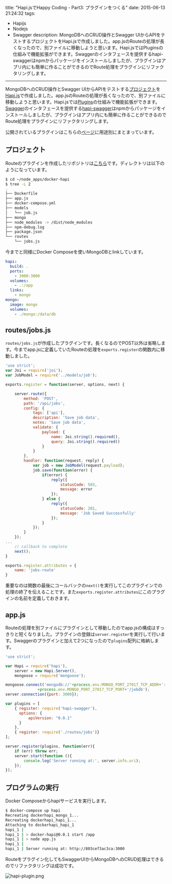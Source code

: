 title: "Hapi.jsでHappy Coding - Part3: プラグインをつくる"
date: 2015-06-13 21:24:32
tags:
 - Hapijs
 - Nodejs
 - Swagger
description: MongoDBへのCRUD操作とSwagger UIからAPIをテストするプロジェクトをHapi.jsで作成しました。app.jsのRouteの処理が長くなったので、別ファイルに移動しようと思います。Hapi.jsではPluginsの仕組みで機能拡張ができます。Swaggerのインタフェースを提供するhapi-swaggerはnpmからパッケージをインストールしましたが、プラグインはアプリ内にも簡単に作ることができるのでRoute処理をプラグインにリファクタリングします。
---

MongoDBへのCRUD操作とSwagger UIからAPIをテストする[プロジェクト](/2015/06/12/hapijs-mongodb/)を[Hapi.js](http://hapijs.com/)で作成しました。app.jsのRouteの処理が長くなったので、別ファイルに移動しようと思います。Hapi.jsでは[Plugins](http://hapijs.com/tutorials/plugins)の仕組みで機能拡張ができます。[Swagger](http://swagger.io/)のインタフェースを提供する[hapi-swagger](https://www.npmjs.com/package/hapi-swagger)はnpmからパッケージをインストールしましたが、プラグインはアプリ内にも簡単に作ることができるのでRoute処理をプラグインにリファクタリングします。

<!-- more -->

公開されているプラグインはこちらの[ページ](http://hapijs.com/plugins)に用途別にまとまっています。

## プロジェクト

Routeのプラグインを作成したリポジトリは[こちら](https://github.com/masato/docker-swagger/tree/plugin)です。ディレクトリは以下のようになっています。

```bash
$ cd ~/node_apps/docker-hapi
$ tree -L 2
.
├── Dockerfile
├── app.js
├── docker-compose.yml
├── models
│   └── job.js
├── mongo
├── node_modules -> /dist/node_modules
├── npm-debug.log
├── package.json
└── routes
    └── jobs.js
```

今までと同様にDocker Composeを使いMongoDBとlinkしています。

```yaml ~/node_apps/docker-hapi/docker-compose.yml
hapi:
  build: .
  ports:
    - 3000:3000
  volumes:
    - .:/app
  links:
    - mongo
mongo:
  image: mongo
  volumes:
    - ./mongo:/data/db
```

## routes/jobs.js

`routes/jobs.js`が作成したプラグインです。長くなるのでPOST以外は省略します。今までapp.jsに定義していたRouteの処理を`exports.register`の関数内に移動しました。

```js ~/node_apps/docker-hapi/routes/jobs.js
'use strict';
var Joi = require('joi');
var JobModel = require('../models/job');

exports.register = function(server, options, next) {

    server.route({
        method: 'POST',
        path: '/api/jobs',
        config: {
            tags: ['api'],
            description: 'Save job data',
            notes: 'Save job data',
            validate: {
                payload: {
                    name: Joi.string().required(),
                    query: Joi.string().required()
                }
            }
        },
        handler: function(request, reply) {
            var job = new JobModel(request.payload);
            job.save(function(error) {
                if(error) {
                    reply({
                        statusCode: 503,
                        message: error
                    });
                } else {
                    reply({
                        statusCode: 201,
                        message: 'Job Saved Successfully'
                    });
                }
            });
        }
    });
...
    // callback to complete
    next();
}

exports.register.attributes = {
    name: 'jobs-route'
}
```

重要なのは関数の最後にコールバックの`next()`を実行してこのプラグインでの処理の終了を伝えることです。また`exports.register.attributes`にこのプラグインの名前を定義しておきます。

## app.js

Routeの処理を別ファイルにプラグインとして移動したのでapp.jsの構成はすっきりと短くなりました。プラグインの登録は`server.register`を実行して行います。Swaggerのプラグインと加えて2つになったので`plugins`配列に格納します。

```js ~/node_apps/docker-hapi/routes/app.js
'use strict';

var Hapi = require('hapi'),
    server = new Hapi.Server(),
    mongoose = require('mongoose');

mongoose.connect('mongodb://'+process.env.MONGO_PORT_27017_TCP_ADDR+':'
              +process.env.MONGO_PORT_27017_TCP_PORT+'/jobdb');
server.connection({port: 3000});

var plugins = [
    { register: require('hapi-swagger'),
      options: {
          apiVersion: "0.0.1"
      }
    },
    { register: require('./routes/jobs')}
];

server.register(plugins, function(err){
    if (err) throw err;
    server.start(function (){
        console.log('Server running at:', server.info.uri);
    });
});
```

## プログラムの実行

Docker Composeからhapiサービスを実行します。

``` bash
$ docker-compose up hapi
Recreating dockerhapi_mongo_1...
Recreating dockerhapi_hapi_1...
Attaching to dockerhapi_hapi_1
hapi_1 |
hapi_1 | > docker-hapi@0.0.1 start /app
hapi_1 | > node app.js
hapi_1 |
hapi_1 | Server running at: http://803cef3ac3ca:3000
```

Routeをプラグイン化してもSwaggerUIからMongoDBへのCRUD処理はできるのでリファクタリングは成功です。

![hapi-plugin.png](/2015/06/13/hapijs-plugins/hapi-plugin.png)

